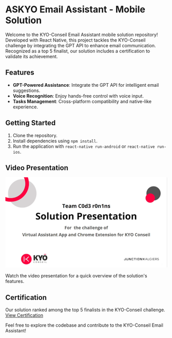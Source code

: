 # ASKYO Email Assistant - Mobile Solution

Welcome to the KYO-Conseil Email Assistant mobile solution repository! Developed with React Native, this project tackles the KYO-Conseil challenge by integrating the GPT API to enhance email communication. Recognized as a top 5 finalist, our solution includes a certification to validate its achievement.

## Features

- **GPT-Powered Assistance**: Integrate the GPT API for intelligent email suggestions.
- **Voice Recognition**: Enjoy hands-free control with voice input.
- **Tasks Management**: Cross-platform compatibility and native-like experience.

## Getting Started

1. Clone the repository.
2. Install dependencies using `npm install`.
3. Run the application with `react-native run-android` or `react-native run-ios`.

## Video Presentation

[![KYO-Conseil Email Assistant](./assets/readme-assets/thumbmail.png)](./assets/readme-assets/ASKYO_Presentation.mp4)

Watch the video presentation for a quick overview of the solution's features.

## Certification

Our solution ranked among the top 5 finalists in the KYO-Conseil challenge. [View Certification](./assets/readme-assets/certificat.png)

Feel free to explore the codebase and contribute to the KYO-Conseil Email Assistant!
